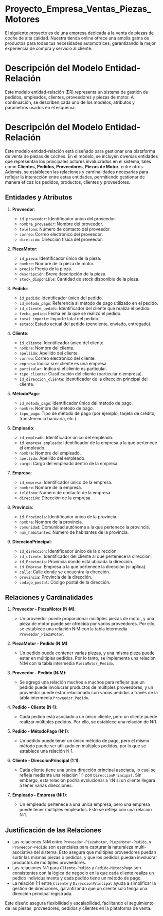 # Proyecto_Empresa_Ventas_Piezas_Motores
El siguiente proyecto es de una empresa dedicada a la venta de piezas de coche de alta calidad. Nuestra tienda online ofrece una amplia gama de productos para todas tus necesidades automotrices, garantizando la mejor experiencia de compra y servicio al cliente.

# Descripción del Modelo Entidad-Relación

Este modelo entidad-relación (ER) representa un sistema de gestión de pedidos, empleados, clientes, proveedores y piezas de motor. A continuación, se describen cada uno de los modelos, atributos y parámetros usados en el esquema.

# Descripción del Modelo Entidad-Relación

Este modelo entidad-relación está diseñado para gestionar una plataforma de venta de piezas de coches. En el modelo, se incluyen diversas entidades que representan los principales actores involucrados en el sistema, tales como **Clientes**, **Pedidos**, **Proveedores**, **Piezas de Motor**, entre otros. Además, se establecen las relaciones y cardinalidades necesarias para reflejar la interacción entre estas entidades, permitiendo gestionar de manera eficaz los pedidos, productos, clientes y proveedores.

## Entidades y Atributos

1. **Proveedor**:
   - `id_proveedor`: Identificador único del proveedor.
   - `nombre_proveedor`: Nombre del proveedor.
   - `teléfono`: Número de contacto del proveedor.
   - `correo`: Correo electrónico del proveedor.
   - `dirección`: Dirección física del proveedor.

2. **PiezaMotor**:
   - `id_pieza`: Identificador único de la pieza.
   - `nombre`: Nombre de la pieza de motor.
   - `precio`: Precio de la pieza.
   - `descripción`: Breve descripción de la pieza.
   - `stock_disponible`: Cantidad de stock disponible de la pieza.

3. **Pedido**:
   - `id_pedido`: Identificador único del pedido.
   - `id_metodo_pago`: Referencia al método de pago utilizado en el pedido.
   - `id_cliente_pedido`: Identificador del cliente que realiza el pedido.
   - `fecha_pedido`: Fecha en la que se realizó el pedido.
   - `total_importe`: Importe total del pedido.
   - `estado`: Estado actual del pedido (pendiente, enviado, entregado).

4. **Cliente**:
   - `id_cliente`: Identificador único del cliente.
   - `nombre`: Nombre del cliente.
   - `apellido`: Apellido del cliente.
   - `correo`: Correo electrónico del cliente.
   - `empresa`: Indica si el cliente es una empresa.
   - `particular`: Indica si el cliente es particular.
   - `tipo_cliente`: Clasificación del cliente (particular o empresa).
   - `id_direccion_cliente`: Identificador de la dirección principal del cliente.

5. **MétodoPago**:
   - `id_metodo_pago`: Identificador único del método de pago.
   - `nombre`: Nombre del método de pago.
   - `tipo_pago`: Tipo de método de pago (por ejemplo, tarjeta de crédito, transferencia bancaria, etc.).

6. **Empleado**:
   - `id_empleado`: Identificador único del empleado.
   - `id_empresa_empleado`: Identificador de la empresa a la que pertenece el empleado.
   - `nombre`: Nombre del empleado.
   - `apellido`: Apellido del empleado.
   - `cargo`: Cargo del empleado dentro de la empresa.

7. **Empresa**:
   - `id_empresa`: Identificador único de la empresa.
   - `nombre`: Nombre de la empresa.
   - `teléfono`: Número de contacto de la empresa.
   - `dirección`: Dirección de la empresa.

8. **Provincia**:
   - `id_Provincia`: Identificador único de la provincia.
   - `nombre`: Nombre de la provincia.
   - `comunidad`: Comunidad autónoma a la que pertenece la provincia.
   - `num_habitantes`: Número de habitantes de la provincia.

9. **DireccionPrincipal**:
   - `id_direccion`: Identificador único de la dirección.
   - `id_cliente`: Identificador del cliente al que pertenece la dirección.
   - `id_Provincia`: Provincia donde está ubicada la dirección.
   - `id_Empresa`: Empresa a la que pertenece la dirección (si aplica).
   - `calle`: Calle donde se encuentra la dirección.
   - `provincia`: Provincia de la dirección.
   - `codigo_postal`: Código postal de la dirección.

## Relaciones y Cardinalidades

1. **Proveedor - PiezaMotor (N:M)**:
   - Un proveedor puede proporcionar múltiples piezas de motor, y una pieza de motor puede ser ofrecida por varios proveedores. Por ello, se establece una relación N:M con la tabla intermedia `Proveedor_PiezaMotor`.
   
2. **PiezaMotor - Pedido (N:M)**:
   - Un pedido puede contener varias piezas, y una misma pieza puede estar en múltiples pedidos. Por lo tanto, se implementa una relación N:M con la tabla intermedia `PiezaMotor_Pedido`.
   
3. **Proveedor - Pedido (N:M)**:
   - Se agregó una relación muchos a muchos para reflejar que un pedido puede involucrar productos de múltiples proveedores, y un proveedor puede estar relacionado con varios pedidos a través de la tabla intermedia `Proveedor_Pedido`.

4. **Pedido - Cliente (N:1)**:
   - Cada pedido está asociado a un único cliente, pero un cliente puede realizar múltiples pedidos. Por ello, se establece una relación de N:1.
   
5. **Pedido - MétodoPago (N:1)**:
   - Un pedido puede tener un único método de pago, pero el mismo método puede ser utilizado en múltiples pedidos, por lo que se establece una relación N:1.
   
6. **Cliente - DireccionPrincipal (1:1)**:
   - Cada cliente tiene una única dirección principal asociada, lo cual se refleja mediante una relación 1:1 con `DireccionPrincipal`. Sin embargo, esta relación podría evolucionar a 1:N si un cliente llegara a tener varias direcciones.

7. **Empleado - Empresa (N:1)**:
   - Un empleado pertenece a una única empresa, pero una empresa puede tener múltiples empleados. Esto se refleja con una relación N:1.

## Justificación de las Relaciones

- Las relaciones N:M entre `Proveedor-PiezaMotor`, `PiezaMotor-Pedido`, y `Proveedor-Pedido` son esenciales para capturar la naturaleza multi-asociativa del sistema. Esto asegura que múltiples proveedores puedan surtir las mismas piezas o pedidos, y que los pedidos puedan involucrar productos de múltiples proveedores.
- Las relaciones N:1 para `Cliente-Pedido` y `Pedido-MétodoPago` son consistentes con la lógica de negocio en la que cada cliente realiza un pedido individualmente y cada pedido tiene un método de pago.
- La relación 1:1 entre `Cliente` y `DireccionPrincipal` ayuda a simplificar la gestión de direcciones, garantizando que un cliente solo tenga una dirección principal registrada.

Este diseño asegura flexibilidad y escalabilidad, facilitando el seguimiento de las piezas, proveedores, pedidos y clientes en la plataforma de venta.


